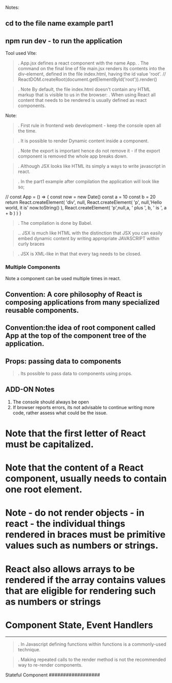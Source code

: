 Notes:

## cd to the file name example part1

## npm run dev - to run the application

Tool used Vite:

> . App.jsx defines a react component with the name App.
> . The command on the final line of file main.jsx renders its contents into the div-element, defined in the file index.html, having the id value 'root'.
> // ReactDOM.createRoot(document.getElementById('root')).render(<App />)

> . Note By default, the file index.html doesn't contain any HTML markup that is visible to us in the browser:
> . When using React all content that needs to be rendered is usually defined as react components.

Note:

> . First rule in frontend web development - keep the console open all the time.

> . It is possible to render Dynamic content inside a component.

> . Note the export is important hence do not remove it - if the export component is removed the whole app breaks down.

> . Although JSX looks like HTML its simply a ways to write javascript in react.

> . In the part1 example after compilation the application will look like so;

//
const App = () => {
const now = new Date()
const a = 10
const b = 20
return React.createElement(
'div',
null,
React.createElement(
'p', null,'Hello world, it is' now.toString()
),
React.createElement(
'p',null,a, ' plus ', b, ' is ', a + b
)
)
}

> . The compilation is done by Babel.

> .. JSX is much like HTML with the distinction that JSX you can easily embed dynamic content by writing appropriate JAVASCRIPT within curly braces

> . JSX is XML-like in that that every tag needs to be closed.

### Multiple Components

Note a component can be used multiple times in react.

## Convention: A core philosophy of React is composing applications from many specialized reusable components.

## Convention:the idea of root component called App at the top of the component tree of the application.

## Props: passing data to components

> . Its possible to pass data to components using props.

## ADD-ON Notes

1. The console should always be open
2. If browser reports errors, its not advisable to continue writing more code, rather assess what could be the issue.

# Note that the first letter of React must be capitalized.

# Note that the content of a React component, usually needs to contain one root element.

# Note - do not render objects - in react - the individual things rendered in braces must be primitive values such as numbers or strings.

# React also allows arrays to be rendered if the array contains values that are eligible for rendering such as numbers or strings

# Component State, Event Handlers

---

> . In Javascript defining functions within functions is a commonly-used technique.

> . Making repeated calls to the render method is not the recommended way to re-render components.

Stateful Component
##################
